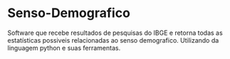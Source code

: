 # Senso-Demografico
 Software que recebe resultados de pesquisas do IBGE e retorna todas as estatísticas possiveis relacionadas ao senso demografico. Utilizando da linguagem python e suas ferramentas. 
